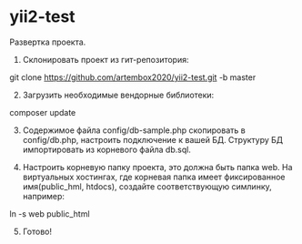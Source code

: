 # yii2-test

Развертка проекта.

1. Склонировать проект из гит-репозитория:

git clone  https://github.com/artembox2020/yii2-test.git <foldername> -b master

2. Загрузить необходимые вендорные библиотеки:

composer update

3. Содержимое файла config/db-sample.php скопировать в config/db.php, настроить подключение к вашей БД. Структуру БД импортировать из корневого файла db.sql.

4. Настроить корневую папку проекта, это должна быть папка web. На виртуальных хостингах, где корневая папка имеет фиксированное имя(public_hml, htdocs), создайте соответствующую симлинку, например:

ln -s web public_html 

5. Готово!

